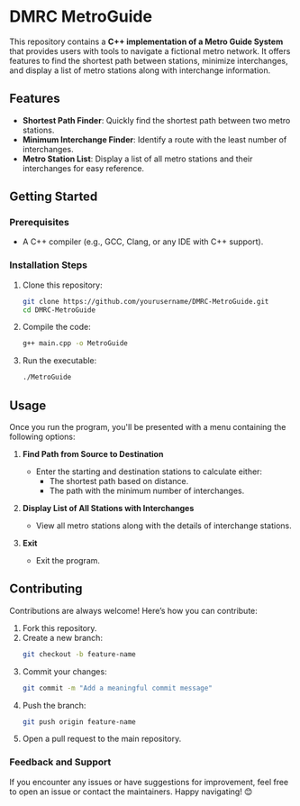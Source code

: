 # DMRC MetroGuide  

This repository contains a **C++ implementation of a Metro Guide System** that provides users with tools to navigate a fictional metro network. It offers features to find the shortest path between stations, minimize interchanges, and display a list of metro stations along with interchange information.


## Features  
- **Shortest Path Finder**: Quickly find the shortest path between two metro stations.  
- **Minimum Interchange Finder**: Identify a route with the least number of interchanges.  
- **Metro Station List**: Display a list of all metro stations and their interchanges for easy reference.  


## Getting Started  

### Prerequisites  
- A C++ compiler (e.g., GCC, Clang, or any IDE with C++ support).  

### Installation Steps  
1. Clone this repository:  
   ```bash
   git clone https://github.com/yourusername/DMRC-MetroGuide.git
   cd DMRC-MetroGuide
   ```  
2. Compile the code:  
   ```bash
   g++ main.cpp -o MetroGuide
   ```  
3. Run the executable:  
   ```bash
   ./MetroGuide
   ```  

## Usage  

Once you run the program, you'll be presented with a menu containing the following options:  
1. **Find Path from Source to Destination**  
   - Enter the starting and destination stations to calculate either:  
     - The shortest path based on distance.  
     - The path with the minimum number of interchanges.  

2. **Display List of All Stations with Interchanges**  
   - View all metro stations along with the details of interchange stations.  

3. **Exit**  
   - Exit the program.  


## Contributing  

Contributions are always welcome! Here’s how you can contribute:  
1. Fork this repository.  
2. Create a new branch:  
   ```bash
   git checkout -b feature-name
   ```  
3. Commit your changes:  
   ```bash
   git commit -m "Add a meaningful commit message"
   ```  
4. Push the branch:  
   ```bash
   git push origin feature-name
   ```  
5. Open a pull request to the main repository.  


### Feedback and Support  

If you encounter any issues or have suggestions for improvement, feel free to open an issue or contact the maintainers. Happy navigating! 😊  
